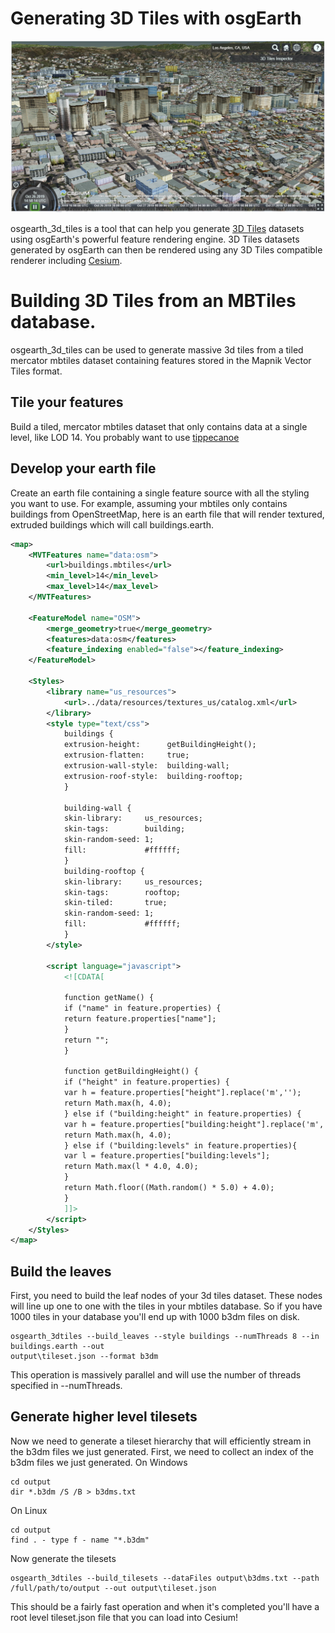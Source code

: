 # Generating 3D Tiles with osgEarth

![](3dtiles_LA.jpg)

osgearth_3d_tiles is a tool that can help you generate [3D Tiles](https://github.com/AnalyticalGraphicsInc/3d-tiles) datasets using osgEarth's powerful feature rendering engine.  3D Tiles datasets generated by osgEarth can then be rendered using any 3D Tiles compatible renderer including [Cesium](https://cesiumjs.org).



# Building 3D Tiles from an MBTiles database.
osgearth_3d_tiles can be used to generate massive 3d tiles from a tiled mercator mbtiles dataset containing features stored in the Mapnik Vector Tiles format.

##  Tile your features
Build a tiled, mercator mbtiles dataset that only contains data at a single level, like LOD 14.  You probably want to use  [tippecanoe](https://github.com/mapbox/tippecanoe)

##  Develop your earth file 
Create an earth file containing a single feature source with all the styling you want to use.  For example, assuming your mbtiles only contains buildings from OpenStreetMap, here is an earth file that will render textured, extruded buildings which will call buildings.earth.
```xml
<map>
	<MVTFeatures name="data:osm">
		<url>buildings.mbtiles</url>
		<min_level>14</min_level>
		<max_level>14</max_level>
	</MVTFeatures>

	<FeatureModel name="OSM">
	    <merge_geometry>true</merge_geometry>
		<features>data:osm</features>
		<feature_indexing enabled="false"></feature_indexing>
	</FeatureModel>

	<Styles>
		<library name="us_resources">
			<url>../data/resources/textures_us/catalog.xml</url>
		</library>
		<style type="text/css">
			buildings {
			extrusion-height:      getBuildingHeight();
			extrusion-flatten:     true;
			extrusion-wall-style:  building-wall;
			extrusion-roof-style:  building-rooftop;
			}

			building-wall {
			skin-library:     us_resources;
			skin-tags:        building;
			skin-random-seed: 1;
			fill:             #ffffff;
			}
			building-rooftop {
			skin-library:     us_resources;
			skin-tags:        rooftop;
			skin-tiled:       true;
			skin-random-seed: 1;
			fill:             #ffffff;
			}
		</style>

		<script language="javascript">
			<![CDATA[

			function getName() {
			if ("name" in feature.properties) {
			return feature.properties["name"];
			}
			return "";
			}

			function getBuildingHeight() {
			if ("height" in feature.properties) {
			var h = feature.properties["height"].replace('m','');
			return Math.max(h, 4.0);
			} else if ("building:height" in feature.properties) {
			var h = feature.properties["building:height"].replace('m','');
			return Math.max(h, 4.0);
			} else if ("building:levels" in feature.properties){
			var l = feature.properties["building:levels"];
			return Math.max(l * 4.0, 4.0);
			}
			return Math.floor((Math.random() * 5.0) + 4.0);
			}
			]]>
		</script>
	</Styles>    
</map>
```

## Build the leaves 
First, you need to build the leaf nodes of your 3d tiles dataset.  These nodes will line up one to one with the tiles in your mbtiles database.  So if you have 1000 tiles in your database you'll end up with 1000 b3dm files on disk.  

```
osgearth_3dtiles --build_leaves --style buildings --numThreads 8 --in buildings.earth --out 
output\tileset.json --format b3dm
```

This operation is massively parallel and will use the number of threads specified in --numThreads.

## Generate higher level tilesets
Now we need to generate a tileset hierarchy that will efficiently stream in the b3dm files we just generated.  First, we need to collect an index of the b3dm files we just generated.
On Windows
```
cd output
dir *.b3dm /S /B > b3dms.txt
```
On Linux
```
cd output
find . - type f - name "*.b3dm"
```

Now generate the tilesets
```
osgearth_3dtiles --build_tilesets --dataFiles output\b3dms.txt --path /full/path/to/output --out output\tileset.json
```

This should be a fairly fast operation and when it's completed you'll have a root level tileset.json file that you can load into Cesium!
